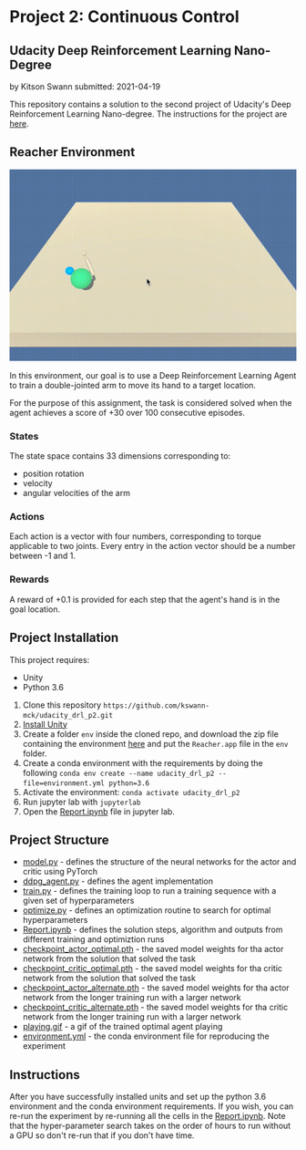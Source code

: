 # Project 2: Continuous Control
## Udacity Deep Reinforcement Learning Nano-Degree
by Kitson Swann
submitted: 2021-04-19

This repository contains a solution to the second project of Udacity's Deep Reinforcement Learning Nano-degree.
The instructions for the project are [here](https://github.com/udacity/deep-reinforcement-learning/tree/master/p2_continuous-control).

## Reacher Environment

![playing.gif](playing.gif)

In this environment, our goal is to use a Deep Reinforcement Learning Agent to train a double-jointed arm to 
move its hand to a target location.

For the purpose of this assignment, the task is considered solved when the agent achieves a score of +30 
over 100 consecutive episodes.

### States

The state space contains 33 dimensions corresponding to: 

- position rotation  
- velocity
- angular velocities of the arm 

### Actions

Each action is a vector with four numbers, corresponding to torque 
applicable to two joints. Every entry in the action vector should 
be a number between -1 and 1. 

### Rewards

A reward of +0.1 is provided for each step that the agent's hand 
is in the goal location.

## Project Installation

This project requires:

- Unity
- Python 3.6

1. Clone this repository `https://github.com/kswann-mck/udacity_drl_p2.git`
2. [Install Unity](https://unity3d.com/get-unity/download)
3. Create a folder `env` inside the cloned repo, and download the zip file containing the environment 
   [here](https://s3-us-west-1.amazonaws.com/udacity-drlnd/P2/Reacher/one_agent/Reacher.app.zip) and put 
   the `Reacher.app` file in the `env` folder.
4. Create a conda environment with the requirements by doing the 
   following `conda env create --name udacity_drl_p2 --file=environment.yml python=3.6`
5. Activate the environment: `conda activate udacity_drl_p2`
6. Run jupyter lab with `jupyterlab`
7. Open the [Report.ipynb](Report.ipynb) file in jupyter lab.

## Project Structure

- [model.py](model.py) - defines the structure of the neural networks for the actor and critic using PyTorch
- [ddpg_agent.py](ddpg_agent.py) - defines the agent implementation
- [train.py](train.py) - defines the training loop to run a training sequence with a given set of hyperparameters
- [optimize.py](optimize.py) - defines an optimization routine to search for optimal hyperparameters
- [Report.ipynb](Report.ipynb) - defines the solution steps, algorithm and outputs from different training and optimiztion runs
- [checkpoint_actor_optimal.pth](checkpoint_actor_optimal.pth) - the saved model weights for tha actor network from the solution that solved the task
- [checkpoint_critic_optimal.pth](checkpoint_actor_optimal.pth) - the saved model weights for tha critic network from the solution that solved the task
- [checkpoint_actor_alternate.pth](checkpoint_actor_alternate.pth) - the saved model weights for tha actor network from the longer training run with a larger network
- [checkpoint_critic_alternate.pth](checkpoint_critic_alternate.pth) - the saved model weights for tha critic network from the longer training run with a larger network
- [playing.gif](playing.gif) - a gif of the trained optimal agent playing
- [environment.yml](environment.yml) - the conda environment file for reproducing the experiment

## Instructions

After you have successfully installed units and set up the python 3.6 environment and the conda environment 
requirements. If you wish, you can re-run the experiment by re-running all the cells in 
the [Report.ipynb](Report.ipynb). Note that the hyper-parameter search takes on the order of hours to run 
without a GPU so don't re-run that if you don't have time.




